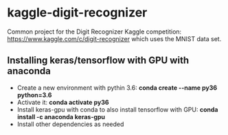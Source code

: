 # kaggle-digit-recognizer
Common project for the Digit Recognizer Kaggle competition: https://www.kaggle.com/c/digit-recognizer which uses the MNIST data set.

## Installing keras/tensorflow with GPU with anaconda

- Create a new environment with pythin 3.6: __conda create --name py36 python=3.6__
- Activate it: __conda activate py36__
- Install keras-gpu with conda to also install tensorflow with GPU: __conda install -c anaconda keras-gpu__
- Install other dependencies as needed
